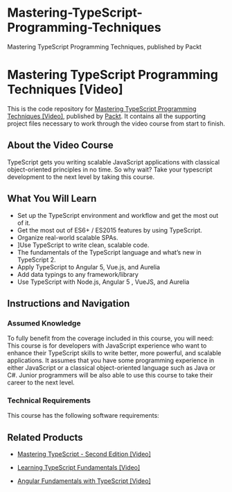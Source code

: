# Mastering-TypeScript-Programming-Techniques
Mastering TypeScript Programming Techniques, published by Packt
# Mastering TypeScript Programming Techniques [Video]
This is the code repository for [Mastering TypeScript Programming Techniques [Video]](https://www.packtpub.com/application-development/mastering-typescript-programming-techniques-video?utm_source=github&utm_medium=repository&utm_campaign=9781787121416), published by [Packt](https://www.packtpub.com/?utm_source=github). It contains all the supporting project files necessary to work through the video course from start to finish.
## About the Video Course
TypeScript gets you writing scalable JavaScript applications with classical object-oriented principles in no time. So why wait? Take your typescript development to the next level by taking this course.

<H2>What You Will Learn</H2>
<DIV class=book-info-will-learn-text>
<UL>
<LI>Set up the TypeScript environment and workflow and get the most out of it.
<LI>Get the most out of ES6+ / ES2015 features by using TypeScript.
<LI>Organize real-world scalable SPAs.
<LI>]Use TypeScript to write clean, scalable code.
<LI>The fundamentals of the TypeScript language and what’s new in TypeScript 2.
<LI>Apply TypeScript to Angular 5, Vue.js, and Aurelia
<LI>Add data typings to any framework/library
<LI>Use TypeScript with Node.js, Angular 5 , VueJS, and Aurelia

 </LI></UL></DIV>

## Instructions and Navigation
### Assumed Knowledge
To fully benefit from the coverage included in this course, you will need:<br/>
This course is for developers with JavaScript experience who want to enhance their TypeScript skills to write better, more powerful, and scalable applications. It assumes that you have some programming experience in either JavaScript or a classical object-oriented language such as Java or C#. Junior programmers will be also able to use this course to take their career to the next level.
### Technical Requirements
This course has the following software requirements:<br/>


## Related Products
* [Mastering TypeScript - Second Edition [Video]](https://www.packtpub.com/application-development/mastering-typescript-second-edition-video?utm_source=github&utm_medium=repository&utm_campaign=9781788832793)

* [Learning TypeScript Fundamentals [Video]](https://www.packtpub.com/web-development/learning-typescript-fundamentals-video?utm_source=github&utm_medium=repository&utm_campaign=9781784396190)

* [Angular Fundamentals with TypeScript [Video]](https://www.packtpub.com/application-development/angular-fundamentals-typescript-video?utm_source=github&utm_medium=repository&utm_campaign=9781788391009)

